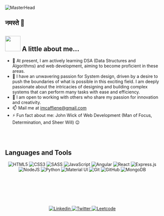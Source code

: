 ![MasterHead](https://repository-images.githubusercontent.com/588181932/e36ec678-7984-4cdd-8e4c-a3932772ff8e)
## नमस्ते 🙏 


## <img src="https://media.giphy.com/media/VgCDAzcKvsR6OM0uWg/giphy.gif" width="50"> A little about me... 

- 👀 At present, I am actively learning DSA (Data Structures and Algorithms) and web development, aiming to become proficient in these areas. 
- 🌱 I have an unwavering passion for System design, driven by a desire to push the boundaries of what is possible in this exciting field. I am deeply passionate about the intricacies of designing and building complex systems that can perform many tasks with ease and efficiency.
- 💞️ I am open to working with others who share my passion for innovation and creativity.
- 📫 Mail me at [imcaffiene@gmail.com](mailto:imcaffiene@gmail.com)
- ⚡ Fun fact about me: John Wick of Web Development (Man of Focus, Determination, and Sheer Will) 😉

<br/> <br/>
  
## Languages and Tools
<p align="center"> 
  <img alt="HTML5" src="https://img.shields.io/badge/html5-%23E34F26.svg?&style=for-the-badge&logo=html5&logoColor=white"/>
  <img alt="CSS3" src="https://img.shields.io/badge/css3-%231572B6.svg?&style=for-the-badge&logo=css3&logoColor=white"/>
  <img alt="SASS" src="https://img.shields.io/badge/SASS-hotpink.svg?&style=for-the-badge&logo=SASS&logoColor=white"/>
  <img alt="JavaScript" src="https://img.shields.io/badge/javascript-%23323330.svg?&style=for-the-badge&logo=javascript&logoColor=%23F7DF1E"/>
  <img alt="Angular" src="https://img.shields.io/badge/Angular-DD0031?style=for-the-badge&logo=angular&logoColor=white"/>
  <img alt="React" src="https://img.shields.io/badge/react-%2320232a.svg?&style=for-the-badge&logo=react&logoColor=%2361DAFB"/>
  <img alt="Express.js" src="https://img.shields.io/badge/express.js-%23404d59.svg?&style=for-the-badge"/>
  <img alt="NodeJS" src="https://img.shields.io/badge/node.js-%2343853D.svg?&style=for-the-badge&logo=node.js&logoColor=white"/>
  <img alt="Python" src="https://img.shields.io/badge/python-%2314354C.svg?&style=for-the-badge&logo=python&logoColor=white"/>
  <img alt="Material UI" src="https://img.shields.io/badge/materialui-%230081CB.svg?&style=for-the-badge&logo=material-ui&logoColor=white"/>
  <img alt="Git" src="https://img.shields.io/badge/git-%23F05033.svg?&style=for-the-badge&logo=git&logoColor=white"/>
  <img alt="GitHub" src="https://img.shields.io/badge/github-%23121011.svg?&style=for-the-badge&logo=github&logoColor=white"/>
  <img alt="MongoDB" src ="https://img.shields.io/badge/MongoDB-%234ea94b.svg?&style=for-the-badge&logo=mongodb&logoColor=white"/>
</p>

<br/> <br/>




<br/> <br/>

<p align="center"> 
  <a href="https://www.linkedin.com/in/nothingavail/)">
    <img alt="Linkedin" src="https://img.shields.io/badge/-LinkedIn-222222?style=flat-square&logo=Linkedin&logoColor=white&link=https://www.linkedin.com/in/nothingavail/"/>
  </a>
    
<a href="https://twitter.com/i_m_caffeine">
  <img alt="Twitter" src="https://img.shields.io/badge/Twitter-%231DA1F2.svg?logo=Twitter&logoColor=white">
</a>

<a href="https://leetcode.com/i_m_caffeine/">
  <img alt="Leetcode" src="https://img.shields.io/badge/LeetCode-%23FFA116.svg?logo=leetcode&logoColor=white">
</a>
</p>



